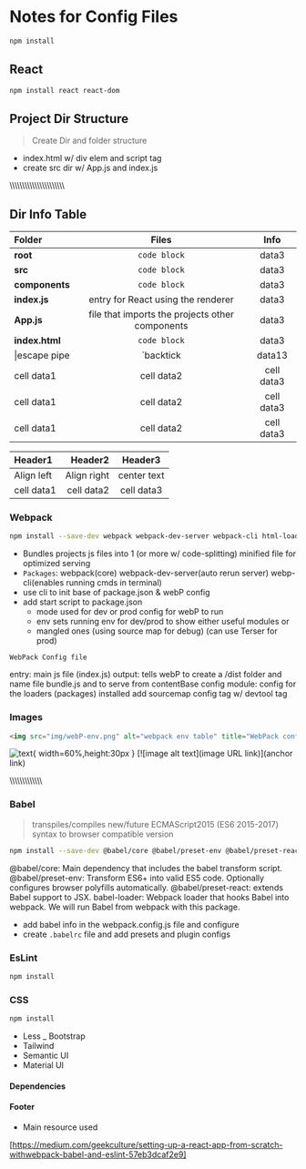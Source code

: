 
# Notes for Config Files

```bash
npm install
```

## React

```bash
npm install react react-dom
```

## Project Dir Structure

> Create Dir and folder structure

- index.html w/ div elem and script tag
- create src dir w/ App.js and index.js

\\\\\\\\\\\\\\\\\\\\\\\\\\\\\\\\\\\\\\\\\\\\

## Dir Info Table

|Folder  |Files      |         Info|
|:--- | :---: | :---: |
|**root**| `code block`|data3|
|**src**| `code block`|data3|
|**components**| `code block`|data3|
|**index.js**| entry for React using the renderer |data3|
|**App.js**| file that imports the projects other components|data3|
|**index.html**| `code block`|data3|
|\|escape pipe|\`backtick|data13|
|cell data1|cell data2|cell data3|
|cell data1|cell data2|cell data3|
|cell data1|cell data2|cell data3|

|Header1 |Header2  | Header3|
|:--- | ---: | :---:|
|Align left| Align right|center text|
|cell data1|cell data2|cell data3|

### Webpack

```bash
npm install --save-dev webpack webpack-dev-server webpack-cli html-loader html-webpack-plugin

```

- Bundles projects js files into 1 (or more w/ code-splitting) minified file for optimized serving
- `Packages`: webpack(core) webpack-dev-server(auto rerun server) webp-cli(enables running cmds in terminal)
- use cli to init base of package.json & webP config
- add start script to package.json
  - mode used for dev or prod config for webP to run
  - env sets running env for dev/prod to show either useful modules or
  - mangled ones (using source map for debug) (can use Terser for prod)

`WebPack Config file`
>
entry: main js file (index.js)
output: tells webP to create a /dist folder and name file bundle.js and to serve from contentBase config
module: config for the loaders (packages) installed
add sourcemap config tag w/ devtool tag

### Images

```html
<img src="img/webP-env.png" alt="webpack env table" title="WebPack config" height="150"/>
```

![text](myphoto.png){ width=60%,height:30px }
 [![image alt text](image URL link)](anchor link)

\\\\\\\\\\\\\\\\\\\\\\\\\\

### Babel

> transpiles/compiles new/future ECMAScript2015 (ES6 2015-2017) syntax to browser compatible version

```bash
npm install --save-dev @babel/core @babel/preset-env @babel/preset-react babel-loader
```
<!-- paraphrase and table before production-->
@babel/core: Main dependency that includes the babel transform script.
@babel/preset-env: Transform ES6+ into valid ES5 code. Optionally configures browser polyfills automatically.
@babel/preset-react: extends Babel support to JSX.
babel-loader: Webpack loader that hooks Babel into webpack. We will run Babel from webpack with this package.

- add babel info in the webpack.config.js file and configure
- create `.babelrc` file and add presets and plugin configs

### EsLint

```bash
npm install
```

### CSS

```bash
npm install
```

- Less
_ Bootstrap
- Tailwind
- Semantic UI
- Material UI

#### Dependencies

#### Footer

- Main resource used

[https://medium.com/geekculture/setting-up-a-react-app-from-scratch-withwebpack-babel-and-eslint-57eb3dcaf2e9]
